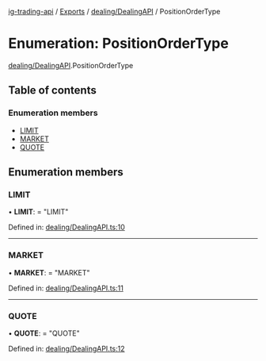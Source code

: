 [ig-trading-api](../README.md) / [Exports](../modules.md) / [dealing/DealingAPI](../modules/dealing_dealingapi.md) / PositionOrderType

# Enumeration: PositionOrderType

[dealing/DealingAPI](../modules/dealing_dealingapi.md).PositionOrderType

## Table of contents

### Enumeration members

- [LIMIT](dealing_dealingapi.positionordertype.md#limit)
- [MARKET](dealing_dealingapi.positionordertype.md#market)
- [QUOTE](dealing_dealingapi.positionordertype.md#quote)

## Enumeration members

### LIMIT

• **LIMIT**: = "LIMIT"

Defined in: [dealing/DealingAPI.ts:10](https://github.com/bennycode/ig-trading-api/blob/7c81ba3/src/dealing/DealingAPI.ts#L10)

---

### MARKET

• **MARKET**: = "MARKET"

Defined in: [dealing/DealingAPI.ts:11](https://github.com/bennycode/ig-trading-api/blob/7c81ba3/src/dealing/DealingAPI.ts#L11)

---

### QUOTE

• **QUOTE**: = "QUOTE"

Defined in: [dealing/DealingAPI.ts:12](https://github.com/bennycode/ig-trading-api/blob/7c81ba3/src/dealing/DealingAPI.ts#L12)
